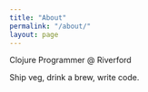 ```yaml
---
title: "About"
permalink: "/about/"
layout: page
---
```


Clojure Programmer @ Riverford

Ship veg, drink a brew, write code.
